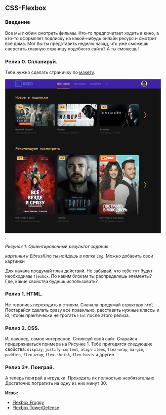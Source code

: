 ## CSS-Flexbox

### Введение

Все мы любим смотреть фильмы. Кто-то предпочитает ходить в кино, а кто-то оформляет подписку на какой-нибудь онлайн ресурс и смотрит всё дома. Мог бы ты представить неделю назад, что уже сможешь сверстать главную страницу подобного сайта? А ты сможешь!

### Релиз 0. Спланируй.

Тебе нужно сделать страничку по [макету](https://www.figma.com/file/Ck1iGc8eouskvGGfC9mueI/ECB-Phase-0-tasks-Desktop-share?node-id=0%3A1).   

![screenshot](readme-assets/elbrus-kino-flex.png).

_Рисунок 1. Ориентировочный результат задания._

_картинки к ElbrusKino ты найдешь в папке `img`_. Можно добавить свои картинки   

Для начала продумай план действий. Не забывай, что тебе тут будут необходимы `flexbox`. По каким блокам ты распределишь элементы? Где, какие свойства будешь использовать?

### Релиз 1. HTML.

Не торопись переходить к стилям. Сначала продумай структуру `html`. Постарайся сделать сразу всё правильно, расставить нужные классы и id, чтобы практически не трогать `html` после этого релиза.

### Релиз 2. CSS.

И, наконец, самое интересное. Стилизуй свой сайт. Старайся придерживаться примера на Рисунке 1. Тебе пригодятся следующие свойства: `display`, `justify-content`, `align-items`, `flex-wrap`, `margin`, `padding`, `flex-wrap`, `flex-shrink`, `flex-basis` и другие.


### Релиз 3*. Поиграй.
А теперь поиграй в игрушки. Проходить их полностью необязательно. Достаточно потратить на одну из них минут 30.


__Игры:__

- [Flexbox Froggy](https://flexboxfroggy.com/#ru)
- [Flexbox TowerDefense](http://www.flexboxdefense.com/)
